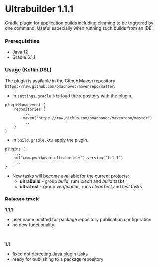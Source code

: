 # Ultrabuilder 1.1.1
Gradle plugin for application builds including cleaning to be triggered by one command. Useful especially when running such builds from an IDE.

### Prerequisities
* Java 12
* Gradle 6.1.1

### Usage (Kotlin DSL)
The plugin is available in the Github Maven repository `https://raw.github.com/pmachovec/mavenrepo/master`.
* In `settings.gradle.kts` load the repository with the plugin.
```
pluginManagement {
    repositories {
        ...
        maven("https://raw.github.com/pmachovec/mavenrepo/master")
        ...
    }
}
```
* In `build.gradle.kts` apply the plugin.
```
plugins {
    ...
    id("com.pmachovec.ultrabuilder").version("1.1.1")
    ...
}
```
* New tasks will become available for the current projects:
    - **ultraBuild** - group _build_, runs _clean_ and _build_ tasks
    - **ultraTest** - group _verification_, runs _cleanTest_ and _test_ tasks

### Release track
**1.1.1**
* user name omitted for package repository publication configuration
* no new functionality

<br/>

**1.1**
* fixed not detecting Java plugin tasks
* ready for publishing to a package repository
